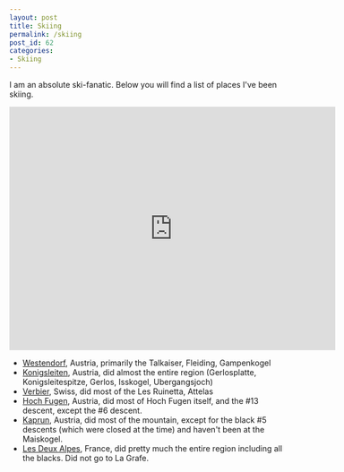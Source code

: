 ```yaml
---
layout: post
title: Skiing
permalink: /skiing
post_id: 62
categories: 
- Skiing
---
```


I am an absolute ski-fanatic. Below you will find a list of places I've been
skiing.

<!-- iFrame code for AardvarkMap.net Start -->
<iframe src="http://www.aardvarkmap.net/mapitrans/XWMI0MJJ" width="582" height="435"  frameborder="0" scrolling="auto" marginwidth="0" marginheight="0" allowtransparency="true"></iframe>
<!-- iFrame code for AardvarkMap.net End -->

* <a href="http://www.bergfex.at/westendorf/panorama/#">Westendorf</a>, Austria, primarily the Talkaiser, Fleiding, Gampenkogel
* <a href="http://www.bergfex.at/koenigsleiten/panorama/#">Konigsleiten</a>, Austria, did almost the entire region (Gerlosplatte, Konigsleitespitze, Gerlos, Isskogel, Ubergangsjoch)
* <a href="http://www.bergfex.com/verbier/panorama/xl/">Verbier</a>, Swiss, did most of the Les Ruinetta, Attelas
* <a href="http://www.bergfex.com/hochfuegen/panorama/#">Hoch Fugen</a>, Austria, did most of Hoch Fugen itself, and the #13 descent, except the #6 descent.
* <a href="http://www.bergfex.com/kitzsteinhorn-kaprun/panorama/#">Kaprun</a>, Austria, did most of the  mountain, except for the black #5 descents (which were closed at the time) and haven't been at the Maiskogel.
* <a href="http://www.2alpes.com/pages/en/7/les-2-alpes-ski-snowboard-resort-in-the-french-alps.html">Les Deux Alpes</a>, France, did pretty much the entire region including all the blacks. Did not go to La Grafe.
